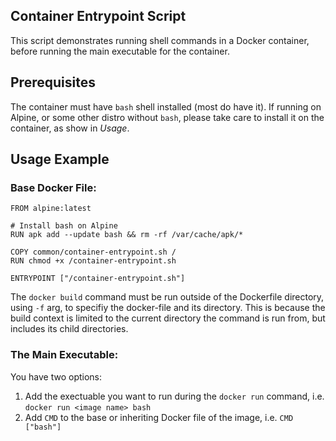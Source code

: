 ## Container Entrypoint Script
This script demonstrates running shell commands in a Docker container, 
before running the main executable for the container.

## Prerequisites
The container must have `bash` shell installed (most do have it).
If running on Alpine, or some other distro without `bash`, please take care to install
it on the container, as show in *Usage*.

## Usage Example
### Base Docker File:
```
FROM alpine:latest

# Install bash on Alpine
RUN apk add --update bash && rm -rf /var/cache/apk/*

COPY common/container-entrypoint.sh /
RUN chmod +x /container-entrypoint.sh

ENTRYPOINT ["/container-entrypoint.sh"]
```

The `docker build` command must be run outside of the Dockerfile directory, using `-f` arg, to specifiy the docker-file and its directory. This is because the build context is limited to the current directory the command is run from, but includes its child directories.

### The Main Executable:
You have two options:

1. Add the exectuable you want to run during the `docker run` command, i.e. `docker run <image name> bash`
2. Add `CMD` to the base or inheriting Docker file of the image, i.e. `CMD ["bash"]`
